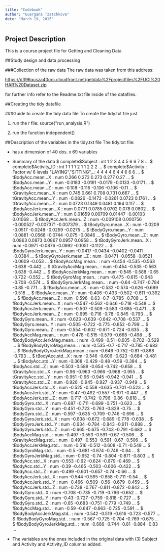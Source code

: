 ```yaml
---
title: "Codebook"
author: "Guergana Tzatchkova"
date: "March 19, 2015"
---
```


## Project Description
This is a course project file for Getting and Cleaning Data

##Study design and data processing

###Collection of the raw data
The raw data was taken from this address: 

https://d396qusza40orc.cloudfront.net/getdata%2Fprojectfiles%2FUCI%20HAR%20Dataset.zip

for further info refer to the Readme.txt file inside of the datafiles.

##Creating the tidy datafile

###Guide to create the tidy data file
To create the tidy.txt file just 

1. run the r file: source("run_analysis.R")
2) run the function independent()

##Description of the variables in the tidy.txt file
The tidy.txt file: 
 * has a dimension of 40 obs. x 69 variables
 * Summary of the data
 $ complete$Subject           : int  1 2 3 4 4 5 6 6 7 8 ...
 $ complete$Activity_ID       : int  1 1 1 1 2 1 1 2 2 2 ...
 $ complete$Activity          : Factor w/ 6 levels "LAYING","SITTING",..: 4 4 4 4 6 4 4 6 6 6 ...
 $ tBodyAcc.mean...X          : num  0.266 0.273 0.273 0.277 0.27 ...
 $ tBodyAcc.mean...Y          : num  -0.0183 -0.0191 -0.0179 -0.0133 -0.0171 ...
 $ tBodyAcc.mean...Z          : num  -0.108 -0.116 -0.106 -0.106 -0.11 ...
 $ tGravityAcc.mean...X       : num  0.745 0.661 0.708 0.731 0.667 ...
 $ tGravityAcc.mean...Y       : num  -0.0826 -0.1472 -0.0261 0.0723 0.1761 ...
 $ tGravityAcc.mean...Z       : num  0.0723 0.1349 0.0481 0.194 0.117 ...
 $ tBodyAccJerk.mean...X      : num  0.0771 0.0785 0.0702 0.078 0.0802 ...
 $ tBodyAccJerk.mean...Y      : num  0.01659 0.00709 0.01447 -0.00103 0.01068 ...
 $ tBodyAccJerk.mean...Z      : num  -0.009108 0.000756 -0.000527 -0.007371 -0.007379 ...
 $ tBodyGyro.mean...X         : num  -0.0209 -0.0517 -0.0248 -0.0299 -0.0275 ...
 $ tBodyGyro.mean...Y         : num  -0.0881 -0.0568 -0.0744 -0.075 -0.0846 ...
 $ tBodyGyro.mean...Z         : num  0.0863 0.0873 0.0867 0.0957 0.0958 ...
 $ tBodyGyroJerk.mean...X     : num  -0.0971 -0.0876 -0.0992 -0.1051 -0.1122 ...
 $ tBodyGyroJerk.mean...Y     : num  -0.0417 -0.0434 -0.0402 -0.0411 -0.0384 ...
 $ tBodyGyroJerk.mean...Z     : num  -0.0471 -0.0558 -0.0521 -0.0609 -0.053 ...
 $ tBodyAccMag.mean..         : num  -0.454 -0.535 -0.563 -0.638 -0.442 ...
 $ tGravityAccMag.mean..      : num  -0.454 -0.535 -0.563 -0.638 -0.442 ...
 $ tBodyAccJerkMag.mean..     : num  -0.545 -0.588 -0.65 -0.722 -0.552 ...
 $ tBodyGyroMag.mean..        : num  -0.475 -0.615 -0.643 -0.708 -0.574 ...
 $ tBodyGyroJerkMag.mean..    : num  -0.64 -0.747 -0.784 -0.85 -0.771 ...
 $ fBodyAcc.mean...X          : num  -0.532 -0.574 -0.626 -0.699 -0.518 ...
 $ fBodyAcc.mean...Y          : num  -0.406 -0.433 -0.502 -0.611 -0.392 ...
 $ fBodyAcc.mean...Z          : num  -0.596 -0.63 -0.7 -0.785 -0.708 ...
 $ fBodyAccJerk.mean...X      : num  -0.547 -0.562 -0.646 -0.718 -0.548 ...
 $ fBodyAccJerk.mean...Y      : num  -0.507 -0.509 -0.583 -0.685 -0.471 ...
 $ fBodyAccJerk.mean...Z      : num  -0.695 -0.716 -0.78 -0.845 -0.793 ...
 $ fBodyGyro.mean...X         : num  -0.623 -0.639 -0.642 -0.708 -0.537 ...
 $ fBodyGyro.mean...Y         : num  -0.505 -0.722 -0.775 -0.852 -0.799 ...
 $ fBodyGyro.mean...Z         : num  -0.554 -0.602 -0.671 -0.724 -0.635 ...
 $ fBodyAccMag.mean..         : num  -0.478 -0.515 -0.579 -0.668 -0.498 ...
 $ fBodyBodyAccJerkMag.mean.. : num  -0.499 -0.51 -0.605 -0.702 -0.529 ...
 $ fBodyBodyGyroMag.mean..    : num  -0.535 -0.7 -0.717 -0.785 -0.683 ...
 $ fBodyBodyGyroJerkMag.mean..: num  -0.646 -0.752 -0.81 -0.868 -0.793 ...
 $ tBodyAcc.std...X           : num  -0.546 -0.606 -0.623 -0.684 -0.481 ...
 $ tBodyAcc.std...Y           : num  -0.368 -0.429 -0.48 -0.59 -0.384 ...
 $ tBodyAcc.std...Z           : num  -0.503 -0.589 -0.654 -0.742 -0.658 ...
 $ tGravityAcc.std...X        : num  -0.96 -0.963 -0.966 -0.968 -0.955 ...
 $ tGravityAcc.std...Y        : num  -0.951 -0.96 -0.945 -0.942 -0.941 ...
 $ tGravityAcc.std...Z        : num  -0.926 -0.945 -0.927 -0.937 -0.949 ...
 $ tBodyAccJerk.std...X       : num  -0.525 -0.558 -0.635 -0.701 -0.523 ...
 $ tBodyAccJerk.std...Y       : num  -0.47 -0.492 -0.557 -0.671 -0.447 ...
 $ tBodyAccJerk.std...Z       : num  -0.717 -0.742 -0.796 -0.86 -0.818 ...
 $ tBodyGyro.std...X          : num  -0.687 -0.711 -0.699 -0.751 -0.623 ...
 $ tBodyGyro.std...Y          : num  -0.451 -0.723 -0.763 -0.829 -0.75 ...
 $ tBodyGyro.std...Z          : num  -0.597 -0.635 -0.709 -0.746 -0.696 ...
 $ tBodyGyroJerk.std...X      : num  -0.638 -0.672 -0.689 -0.778 -0.638 ...
 $ tBodyGyroJerk.std...Y      : num  -0.634 -0.784 -0.843 -0.911 -0.888 ...
 $ tBodyGyroJerk.std...Z      : num  -0.665 -0.675 -0.743 -0.791 -0.682 ...
 $ tBodyAccMag.std..          : num  -0.497 -0.553 -0.591 -0.67 -0.506 ...
 $ tGravityAccMag.std..       : num  -0.497 -0.553 -0.591 -0.67 -0.506 ...
 $ tBodyAccJerkMag.std..      : num  -0.516 -0.512 -0.608 -0.71 -0.548 ...
 $ tBodyGyroMag.std..         : num  -0.5 -0.681 -0.674 -0.749 -0.64 ...
 $ tBodyGyroJerkMag.std..     : num  -0.652 -0.74 -0.804 -0.871 -0.803 ...
 $ fBodyAcc.std...X           : num  -0.553 -0.62 -0.624 -0.679 -0.469 ...
 $ fBodyAcc.std...Y           : num  -0.39 -0.465 -0.503 -0.606 -0.422 ...
 $ fBodyAcc.std...Z           : num  -0.499 -0.601 -0.657 -0.74 -0.66 ...
 $ fBodyAccJerk.std...X       : num  -0.544 -0.595 -0.658 -0.711 -0.54 ...
 $ fBodyAccJerk.std...Y       : num  -0.466 -0.509 -0.56 -0.679 -0.459 ...
 $ fBodyAccJerk.std...Z       : num  -0.738 -0.767 -0.811 -0.872 -0.842 ...
 $ fBodyGyro.std...X          : num  -0.708 -0.735 -0.719 -0.766 -0.652 ...
 $ fBodyGyro.std...Y          : num  -0.43 -0.727 -0.759 -0.818 -0.727 ...
 $ fBodyGyro.std...Z          : num  -0.65 -0.683 -0.751 -0.779 -0.749 ...
 $ fBodyAccMag.std..          : num  -0.59 -0.647 -0.663 -0.725 -0.591 ...
 $ fBodyBodyAccJerkMag.std..  : num  -0.542 -0.519 -0.616 -0.723 -0.577 ...
 $ fBodyBodyGyroMag.std..     : num  -0.567 -0.725 -0.704 -0.769 -0.675 ...
 $ fBodyBodyGyroJerkMag.std.. : num  -0.686 -0.744 -0.81 -0.884 -0.83 ...

 * The variables are the ones included in the original data with (3) Subject and Activity and Activity_ID columns added.
